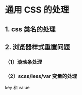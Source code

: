# 通用 CSS 的处理

## 1. css 类名的处理

## 2. 浏览器样式重置问题

### （1）滚动条处理

### （2）scss/less/var 变量的处理

key 和 value
